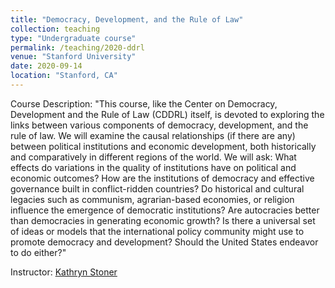 ```yaml
---
title: "Democracy, Development, and the Rule of Law"
collection: teaching
type: "Undergraduate course"
permalink: /teaching/2020-ddrl
venue: "Stanford University"
date: 2020-09-14
location: "Stanford, CA"
---
```


Course Description:
"This course, like the Center on Democracy, Development and the Rule of Law (CDDRL) itself, is devoted to exploring the links between various components of democracy, development, and the rule of law. We will examine the causal relationships (if there are any) between political institutions and economic development, both historically and comparatively in different regions of the world. We will ask: What effects do variations in the quality of institutions have on political and economic outcomes? How are the institutions of democracy and effective governance built in conflict-ridden countries? Do historical and cultural legacies such as communism, agrarian-based economies, or religion influence the emergence of democratic institutions? Are autocracies better than democracies in generating economic growth? Is there a universal set of ideas or models that the international policy community might use to promote democracy and development? Should the United States endeavor to do either?"

Instructor: [Kathryn Stoner](https://cddrl.fsi.stanford.edu/people/kathryn_stoner)
